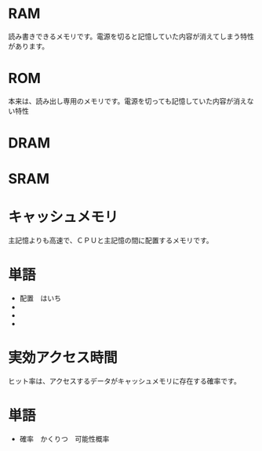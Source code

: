 # RAM

読み書きできるメモリです。電源を切ると記憶していた内容が消えてしまう特性があります。

# ROM

本来は、読み出し専用のメモリです。電源を切っても記憶していた内容が消えない特性

# DRAM

# SRAM

# キャッシュメモリ

主記憶よりも高速で、ＣＰＵと主記憶の間に配置するメモリです。

# 単語

* 配置　はいち
* 
* 
* 

# 実効アクセス時間

ヒット率は、アクセスするデータがキャッシュメモリに存在する確率です。

# 単語

* 確率　かくりつ　可能性概率
